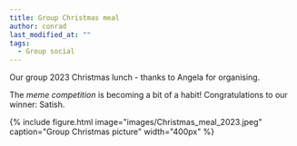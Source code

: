 ```yaml
---
title: Group Christmas meal
author: conrad
last_modified_at: ""
tags:
  - Group social
---
```

<!-- excerpt start -->
Our group 2023 Christmas lunch - thanks to Angela for organising.

<!-- excerpt end -->

The *meme competition* is becoming a bit of a habit! Congratulations to our winner: Satish.

{%
  include figure.html
  image="images/Christmas_meal_2023.jpeg"
  caption="Group Christmas picture"
  width="400px"
%}
